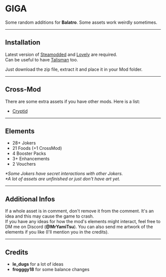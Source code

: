 <h1>GIGA</h1>

<p>Some random additions for <strong>Balatro</strong>. Some assets work weirdly sometimes.</p>

<hr>
<h2>Installation</h2>
<p>
    Latest version of <a href="https://github.com/Steamodded/smods">Steamodded</a> and 
    <a href="https://github.com/ethangreen-dev/lovely-injector">Lovely</a> are required.<br>
    Can be useful to have <a href="https://github.com/SpectralPack/Talisman">Talisman</a> too.
</p>
<p>Just download the zip file, extract it and place it in your Mod folder.</p>

<hr>
<h2>Cross-Mod</h2>
<p>There are some extra assets if you have other mods. Here is a list:</p>
<ul>
    <li><a href="https://github.com/SpectralPack/Cryptid">Cryptid</a></li>
</ul>

<hr>
<h2>Elements</h2>
<ul>
    <li>28+ Jokers</li>
    <li>21 Foods (+1 CrossMod)</li>
    <li>4 Booster Packs</li>
    <li>3+ Enhancements</li>
    <li>2 Vouchers</li>
</ul>

<p><em>*Some Jokers have secret interactions with other Jokers.</em><br>
<em>*A lot of assets are unfinished or just don't have art yet.</em></p>

<hr>
<h2>Additional Infos</h2>
<p>
    If a whole asset is in comment, don't remove it from the comment. It's an idea and this may cause the game to crash.<br>
    If you have any ideas for how the mod's elements might interact, feel free to DM me on Discord (<strong>@MrYamiTsu</strong>).
    You can also send me artwork of the elements if you like (I'll mention you in the credits).
</p>

<hr>
<h2>Credits</h2>
<ul>
    <li><strong>le_dugs</strong> for a lot of ideas</li>
    <li><strong>frogggy18</strong> for some balance changes</li>
</ul>